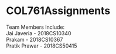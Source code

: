 # COL761Assignments
Team Members Include:  
	Jai Javeria - 2018CS10340  
	Prakam - 2018CS10367  
	Pratik Prawar - 2018CS50415  
